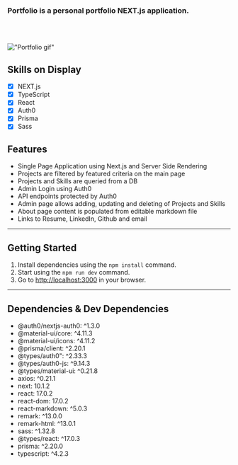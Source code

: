 ### Portfolio is a personal portfolio NEXT.js application.

<br>
<br>

!["Portfolio gif"](docs/portfolio.gif)

## Skills on Display

- [x] NEXT.js
- [x] TypeScript
- [x] React
- [x] Auth0
- [x] Prisma
- [x] Sass

## Features

- Single Page Application using Next.js and Server Side Rendering
- Projects are filtered by featured criteria on the main page
- Projects and Skills are queried from a DB
- Admin Login using Auth0
- API endpoints protected by Auth0
- Admin page allows adding, updating and deleting of Projects and Skills
- About page content is populated from editable markdown file
- Links to Resume, LinkedIn, Github and email

---
## Getting Started

1. Install dependencies using the `npm install` command.
2. Start using the `npm run dev` command.
3. Go to [http://localhost:3000](http://localhost:3000) in your browser.

---
## Dependencies & Dev Dependencies

- @auth0/nextjs-auth0: ^1.3.0
- @material-ui/core: ^4.11.3
- @material-ui/icons: ^4.11.2
- @prisma/client: ^2.20.1
- @types/auth0": ^2.33.3
- @types/auth0-js: ^9.14.3
- @types/material-ui: ^0.21.8
- axios: ^0.21.1
- next: 10.1.2
- react: 17.0.2
- react-dom: 17.0.2
- react-markdown: ^5.0.3
- remark: ^13.0.0
- remark-html: ^13.0.1
- sass: ^1.32.8
- @types/react: ^17.0.3
- prisma: ^2.20.0
- typescript: ^4.2.3